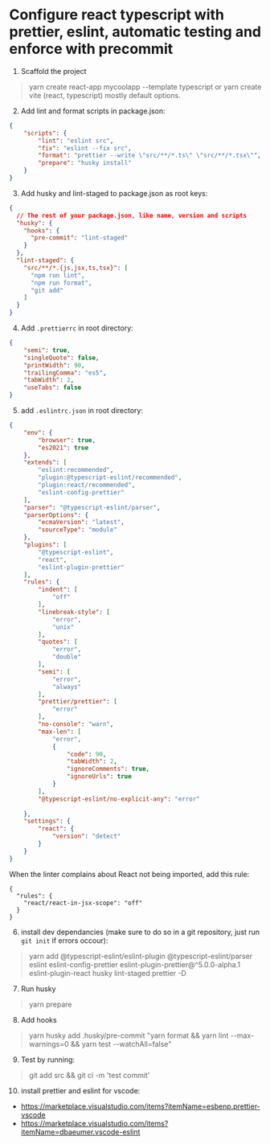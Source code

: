 # Configure react typescript with prettier, eslint, automatic testing and enforce with precommit
1. Scaffold the project 
> yarn create react-app mycoolapp --template typescript
or
> yarn create vite
(react, typescript) mostly default options.
2. Add lint and format scripts in package.json:
```json
{
    "scripts": {
  		"lint": "eslint src",
  		"fix": "eslint --fix src",
  		"format": "prettier --write \"src/**/*.ts\" \"src/**/*.tsx\"",
  		"prepare": "husky install"
    }
}
```
3. Add husky and lint-staged to package.json as root keys:
```json
{
  // The rest of your package.json, like name, version and scripts 
  "husky": {
    "hooks": {
      "pre-commit": "lint-staged"
    }
  },
  "lint-staged": {
    "src/**/*.{js,jsx,ts,tsx}": [
      "npm run lint",
      "npm run format",
      "git add"
    ]
  }
}
```

4. Add `.prettierrc` in root directory:
```json
{
    "semi": true,
    "singleQuote": false,
    "printWidth": 90,
    "trailingComma": "es5",
    "tabWidth": 2,
    "useTabs": false
}
```
5. add `.eslintrc.json` in root directory:
```json
{
    "env": {
        "browser": true,
        "es2021": true
    },
    "extends": [
        "eslint:recommended",
        "plugin:@typescript-eslint/recommended",
        "plugin:react/recommended",
        "eslint-config-prettier"
    ],
    "parser": "@typescript-eslint/parser",
    "parserOptions": {
        "ecmaVersion": "latest",
        "sourceType": "module"
    },
    "plugins": [
        "@typescript-eslint",
        "react",
        "eslint-plugin-prettier"
    ],
    "rules": {
        "indent": [
            "off"
        ],
        "linebreak-style": [
            "error",
            "unix"
        ],
        "quotes": [
            "error",
            "double"
        ],
        "semi": [
            "error",
            "always"
        ],
        "prettier/prettier": [
            "error"
        ],
        "no-console": "warn",
        "max-len": [
            "error",
            {
                "code": 90,
                "tabWidth": 2,
                "ignoreComments": true,
                "ignoreUrls": true
            }
        ],
        "@typescript-eslint/no-explicit-any": "error"
        
    },
    "settings": {
        "react": {
            "version": "detect"
        }
    }
}
```

When the linter complains about React not being imported, add this rule:
```
{
  "rules": {
    "react/react-in-jsx-scope": "off"
  }
}
```

6. install dev dependancies (make sure to do so in a git repository, just run `git init` if errors occour):
> yarn add @typescript-eslint/eslint-plugin @typescript-eslint/parser eslint eslint-config-prettier eslint-plugin-prettier@^5.0.0-alpha.1 eslint-plugin-react husky lint-staged prettier -D


7. Run husky
> yarn prepare
8. Add hooks
> yarn husky add .husky/pre-commit "yarn format && yarn lint --max-warnings=0 && yarn test --watchAll=false"

9. Test by running:
> git add src && git ci -m 'test commit'

10. install prettier and eslint for vscode:
- https://marketplace.visualstudio.com/items?itemName=esbenp.prettier-vscode
- https://marketplace.visualstudio.com/items?itemName=dbaeumer.vscode-eslint
